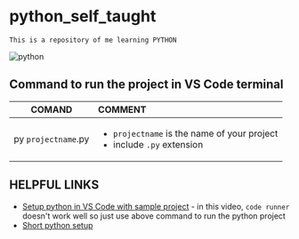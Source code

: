 # python_self_taught

`This is a repository of me learning PYTHON`

![python](https://user-images.githubusercontent.com/59627816/142021079-8dd6e9a9-4164-41ef-8e81-dd362d50c61b.gif)


## Command to run the project in VS Code terminal

| COMAND              | COMMENT                                                                                     |
| ------------------- | :------------------------------------------------------------------------------------------ |
| py `projectname`.py | <ul><li>`projectname` is the name of your project</li><li>include `.py` extension</li></ul> |

## HELPFUL LINKS

- [Setup python in VS Code with sample project](https://www.youtube.com/watch?v=AKVRkB0fot0) - in this video, `code runner` doesn't work well so just use above command to run the python project
- [Short python setup](https://www.youtube.com/watch?v=1-6vFzoiPBw)
